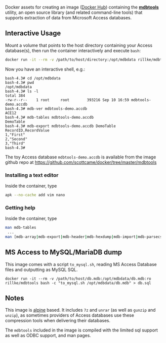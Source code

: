 Docker assets for creating an image ([Docker Hub](https://hub.docker.com/r/rillke/mdbtools/)) containing the [**mdbtools**](https://github.com/brianb/mdbtools) utility, an open source library (and related command-line tools) that supports extraction of data from Microsoft Access databases.

## Interactive Usage

Mount a volume that points to the host directory containing your Access database(s), then run the container interactively and execute `bash`:

```bash
docker run -it --rm -v /path/to/host/directory:/opt/mdbdata rillke/mdbtools bash
```

Now you have an interactive shell, e.g.:

```
bash-4.3# cd /opt/mdbdata
bash-4.3# pwd
/opt/mdbdata
bash-4.3# ls -l
total 384
-rw-r--r--    1 root     root        393216 Sep 10 16:59 mdbtools-demo.accdb
bash-4.3# mdb-ver mdbtools-demo.accdb
ACE12
bash-4.3# mdb-tables mdbtools-demo.accdb
DemoTable
bash-4.3# mdb-export mdbtools-demo.accdb DemoTable
RecordID,RecordValue
1,"First"
2,"Second"
3,"Third"
bash-4.3#
```

The toy Access database `mdbtools-demo.accdb` is available from the image github repo at https://github.com/scottcame/docker/tree/master/mdbtools

### Installing a text editor

Inside the container, type

```bash
apk --no-cache add vim nano
```

### Getting help

Inside the container, type

```bash
man mdb-tables
 ...
man [mdb-array|mdb-export|mdb-header|mdb-hexdump|mdb-import|mdb-parsecsv|mdb-prop|mdb-schema|mdb-sql|mdb-tables|mdb-ver]
```

## MS Access to MySQL/MariaDB dump

This image comes with a script `to_mysql.sh`, reading MS Access Database files and outputting as MySQL SQL.

```
docker run -it --rm -v /path/to/host/db.mdb:/opt/mdbdata/db.mdb:ro rillke/mdbtools bash -c "to_mysql.sh /opt/mdbdata/db.mdb" > db.sql
```

## Notes

This image is [alpine](https://alpinelinux.org/) based. It includes `7z` and `unrar` (as well as `gunzip` and `unzip`), as sometimes providers of Access databases use these compression tools when delivering their databases.

The `mdbtools` included in the image is compiled with the limited sql support as well as ODBC support, and man pages.

